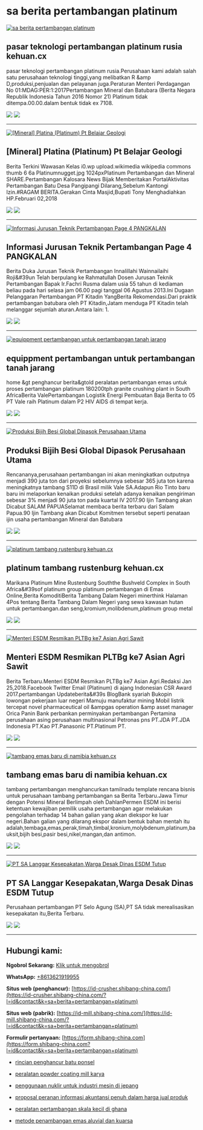 # sa berita pertambangan platinum

<a href="https://swt.shibang-china.com/?l=id&img&k=sa+berita+pertambangan+platinum" target="_blank">![sa berita pertambangan platinum](http://static.shibang-china.com/all-800x300/1487.jpg)</a>

## pasar teknologi pertambangan platinum rusia kehuan.cx
pasar teknologi pertambangan platinum rusia.Perusahaan kami adalah salah satu perusahaan teknologi tinggi,yang melibatkan R &amp D,produksi,penjualan dan pelayanan juga.Peraturan Menteri Perdagangan No 01:MDAG:PER:1:2017Pertambangan Mineral dan Batubara (Berita Negara Republik Indonesia Tahun 2016 Nomor 21) Platinum tidak ditempa.00.00.dalam bentuk tidak ex 7108.


<a href="https://whatsapp.shibangsoft.com/WhatsApp.php" target="_blank" title="WhatsApp">![](http://static.shibang-china.com/icon/whatsapp.png)</a> <a href="https://swt.shibang-china.com/?l=id&icon&k=sa+berita+pertambangan+platinum" target="_blank">![](http://static.shibang-china.com/icon/chat-id.png)</a>

---

<a href="https://swt.shibang-china.com/?l=id&img&k=sa+berita+pertambangan+platinum" target="_blank">![[Mineral] Platina (Platinum) Pt Belajar Geologi](http://static.shibang-china.com/all-800x300/1203.jpg)</a>

## [Mineral] Platina (Platinum) Pt Belajar Geologi
Berita Terkini Wawasan Kelas i0.wp upload.wikimedia wikipedia commons thumb 6 6a Platinumnugget.jpg 1024pxPlatinum Pertambangan dan Mineral SHARE.Pertambangan Kalosara News Bijak Memberitakan PortalAktivitas Pertambangan Batu Desa Pangipangi Dilarang,Sebelum Kantongi Izin.#RAGAM BERITA.Gerakan Cinta Masjid,Bupati Tony Menghadiahkan HP.Februari 02,2018


<a href="https://whatsapp.shibangsoft.com/WhatsApp.php" target="_blank" title="WhatsApp">![](http://static.shibang-china.com/icon/whatsapp.png)</a> <a href="https://swt.shibang-china.com/?l=id&icon&k=sa+berita+pertambangan+platinum" target="_blank">![](http://static.shibang-china.com/icon/chat-id.png)</a>

---

<a href="https://swt.shibang-china.com/?l=id&img&k=sa+berita+pertambangan+platinum" target="_blank">![Informasi Jurusan Teknik Pertambangan Page 4 PANGKALAN](http://static.shibang-china.com/all-800x300/685.jpg)</a>

## Informasi Jurusan Teknik Pertambangan Page 4 PANGKALAN
Berita Duka Jurusan Teknik Pertambangan Innalillahi Wainnailaihi Roji&#39un Telah berpulang ke Rahmatullah Dosen Jurusan Teknik Pertambangan Bapak Ir.Fachri Rusma dalam usia 55 tahun di kediaman beliau pada hari selasa jam 06.00 pagi tanggal 06 Agustus 2013.Ini Dugaan Pelanggaran Pertambangan PT Kitadin YangBerita Rekomendasi.Dari praktik pertambangan batubara oleh PT Kitadin,Jatam menduga PT Kitadin telah melanggar sejumlah aturan.Antara lain: 1.


<a href="https://whatsapp.shibangsoft.com/WhatsApp.php" target="_blank" title="WhatsApp">![](http://static.shibang-china.com/icon/whatsapp.png)</a> <a href="https://swt.shibang-china.com/?l=id&icon&k=sa+berita+pertambangan+platinum" target="_blank">![](http://static.shibang-china.com/icon/chat-id.png)</a>

---

<a href="https://swt.shibang-china.com/?l=id&img&k=sa+berita+pertambangan+platinum" target="_blank">![equippment pertambangan untuk pertambangan tanah jarang](http://static.shibang-china.com/all-800x300/120.jpg)</a>

## equippment pertambangan untuk pertambangan tanah jarang
home &gt penghancur berita&gtold peralatan pertambangan emas untuk proses pertambangan platinum 180200tph granite crushing plant in South AfricaBerita ValePertambangan Logistik Energi Pembuatan Baja Berita to 05 PT Vale raih Platinum dalam P2 HIV AIDS di tempat kerja.


<a href="https://whatsapp.shibangsoft.com/WhatsApp.php" target="_blank" title="WhatsApp">![](http://static.shibang-china.com/icon/whatsapp.png)</a> <a href="https://swt.shibang-china.com/?l=id&icon&k=sa+berita+pertambangan+platinum" target="_blank">![](http://static.shibang-china.com/icon/chat-id.png)</a>

---

<a href="https://swt.shibang-china.com/?l=id&img&k=sa+berita+pertambangan+platinum" target="_blank">![Produksi Bijih Besi Global Dipasok Perusahaan Utama](http://static.shibang-china.com/all-800x300/934.jpg)</a>

## Produksi Bijih Besi Global Dipasok Perusahaan Utama
Rencananya,perusahaan pertambangan ini akan meningkatkan outputnya menjadi 390 juta ton dari proyeksi sebelumnya sebesar 365 juta ton karena meningkatnya tambang S11D di Brasil milik Vale SA.Adapun Rio Tinto baru baru ini melaporkan kenaikan produksi setelah adanya kenaikan pengiriman sebesar 3% menjadi 90 juta ton pada kuartal IV 2017.90 Ijin Tambang akan Dicabut SALAM PAPUASelamat membaca berita terbaru dari Salam Papua.90 Ijin Tambang akan Dicabut Komitmen tersebut seperti penataan ijin usaha pertambangan Mineral dan Batubara


<a href="https://whatsapp.shibangsoft.com/WhatsApp.php" target="_blank" title="WhatsApp">![](http://static.shibang-china.com/icon/whatsapp.png)</a> <a href="https://swt.shibang-china.com/?l=id&icon&k=sa+berita+pertambangan+platinum" target="_blank">![](http://static.shibang-china.com/icon/chat-id.png)</a>

---

<a href="https://swt.shibang-china.com/?l=id&img&k=sa+berita+pertambangan+platinum" target="_blank">![platinum tambang rustenburg kehuan.cx](http://static.shibang-china.com/all-800x300/326.jpg)</a>

## platinum tambang rustenburg kehuan.cx
Marikana Platinum Mine Rustenburg Souththe Bushveld Complex in South Africa&#39sof platinum group platinum pertambangan di Emas Online,Berita KomoditiBerita Tambang Dalam Negeri minerthink Halaman 4Pos tentang Berita Tambang Dalam Negeri yang sewa kawasan hutan untuk pertambangan.dan seng,kromium,molibdenum,platinum group metal


<a href="https://whatsapp.shibangsoft.com/WhatsApp.php" target="_blank" title="WhatsApp">![](http://static.shibang-china.com/icon/whatsapp.png)</a> <a href="https://swt.shibang-china.com/?l=id&icon&k=sa+berita+pertambangan+platinum" target="_blank">![](http://static.shibang-china.com/icon/chat-id.png)</a>

---

<a href="https://swt.shibang-china.com/?l=id&img&k=sa+berita+pertambangan+platinum" target="_blank">![Menteri ESDM Resmikan PLTBg ke7 Asian Agri Sawit](http://static.shibang-china.com/all-800x300/1417.jpg)</a>

## Menteri ESDM Resmikan PLTBg ke7 Asian Agri Sawit
Berita Terbaru.Menteri ESDM Resmikan PLTBg ke7 Asian Agri.Redaksi Jan 25,2018.Facebook Twitter Email (Platinum) di ajang Indonesian CSR Award 2017.pertambangan Updateberita&#39s BlogBank syariah Bukopin lowongan pekerjaan luar negeri Mamuju manufaktur mining Mobil listrik tercepat novel pharmaceutical oil &ampgas operation &amp asset manager Orica Panin Bank perbankan perminyakan pertambangan Pertamina perusahaan asing perusahaan multinasional Petronas pns PT.JDA PT.JDA Indonesia PT.Kao PT.Panasonic PT.Platinum PT.


<a href="https://whatsapp.shibangsoft.com/WhatsApp.php" target="_blank" title="WhatsApp">![](http://static.shibang-china.com/icon/whatsapp.png)</a> <a href="https://swt.shibang-china.com/?l=id&icon&k=sa+berita+pertambangan+platinum" target="_blank">![](http://static.shibang-china.com/icon/chat-id.png)</a>

---

<a href="https://swt.shibang-china.com/?l=id&img&k=sa+berita+pertambangan+platinum" target="_blank">![tambang emas baru di namibia kehuan.cx](http://static.shibang-china.com/all-800x300/631.jpg)</a>

## tambang emas baru di namibia kehuan.cx
tambang pertambangan menghancurkan tamilnadu template rencana bisnis untuk perusahaan tambang pertambangan sa Berita Terbaru.Jawa Timur dengan Potensi Mineral Berlimpah oleh DahlanPermen ESDM ini berisi ketentuan kewajiban pemilik usaha pertambangan agar melakukan pengolahan terhadap 14 bahan galian yang akan diekspor ke luar negeri.Bahan galian yang dilarang ekspor dalam bentuk bahan mentah itu adalah,tembaga,emas,perak,timah,timbal,kronium,molybdenum,platinum,bauksit,bijih besi,pasir besi,nikel,mangan,dan antimon.


<a href="https://whatsapp.shibangsoft.com/WhatsApp.php" target="_blank" title="WhatsApp">![](http://static.shibang-china.com/icon/whatsapp.png)</a> <a href="https://swt.shibang-china.com/?l=id&icon&k=sa+berita+pertambangan+platinum" target="_blank">![](http://static.shibang-china.com/icon/chat-id.png)</a>

---

<a href="https://swt.shibang-china.com/?l=id&img&k=sa+berita+pertambangan+platinum" target="_blank">![PT SA Langgar Kesepakatan,Warga Desak Dinas ESDM Tutup](http://static.shibang-china.com/all-800x300/1256.jpg)</a>

## PT SA Langgar Kesepakatan,Warga Desak Dinas ESDM Tutup
Perusahaan pertambangan PT Selo Agung (SA),PT SA tidak merealisasikan kesepakatan itu,Berita Terbaru.

<a href="https://whatsapp.shibangsoft.com/WhatsApp.php" target="_blank" title="WhatsApp">![](http://static.shibang-china.com/icon/whatsapp.png)</a> <a href="https://swt.shibang-china.com/?l=id&icon&k=sa+berita+pertambangan+platinum" target="_blank">![](http://static.shibang-china.com/icon/chat-id.png)</a>

---
## Hubungi kami:

**Ngobrol Sekarang:** [Klik untuk mengobrol](https://swt.shibang-china.com?l=id&contact&k=sa+berita+pertambangan+platinum)

**WhatsApp:**  [+8613621919955](https://whatsapp.shibangsoft.com/WhatsApp.php)

**Situs web (penghancur):** [https://id-crusher.shibang-china.com/](https://id-crusher.shibang-china.com/?l=id&contact&k=sa+berita+pertambangan+platinum)

**Situs web (pabrik):** [https://id-mill.shibang-china.com/](https://id-mill.shibang-china.com/?l=id&contact&k=sa+berita+pertambangan+platinum)

**Formulir pertanyaan:** [https://form.shibang-china.com](https://form.shibang-china.com?l=id&contact&k=sa+berita+pertambangan+platinum)

* [rincian penghancur batu ponsel](../33/rincian%20penghancur%20batu%20ponsel.md)

* [peralatan powder coating mill karya](../33/peralatan%20powder%20coating%20mill%20karya.md)

* [penggunaan nuklir untuk industri mesin di jepang](../34/penggunaan%20nuklir%20untuk%20industri%20mesin%20di%20jepang.md)

* [proposal peranan informasi akuntansi penuh dalam harga jual produk](../34/proposal%20peranan%20informasi%20akuntansi%20penuh%20dalam%20harga%20jual%20produk.md)

* [peralatan pertambangan skala kecil di ghana](../32/peralatan%20pertambangan%20skala%20kecil%20di%20ghana.md)

* [metode penambangan emas aluvial dan kuarsa](../34/metode%20penambangan%20emas%20aluvial%20dan%20kuarsa.md)